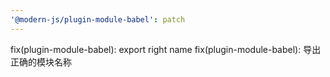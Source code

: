 ```yaml
---
'@modern-js/plugin-module-babel': patch
---
```


fix(plugin-module-babel): export right name
fix(plugin-module-babel): 导出正确的模块名称
